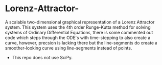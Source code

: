 # Lorenz-Attractor-
A scalable two-dimensional graphical representation of a Lorenz Attractor system. 
This system uses the 4th order Runge-Kutta method for solving systems of Ordinary Differential Equations,
there is some commented out code which steps through the ODE's with time-stepping to also create a curve, 
however, precsion is lacking there but the line-segments do create a smoother-looking curve using line-segments instead of points. 


* This repo does not use SciPy.
